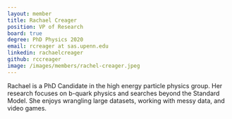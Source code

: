 ```yaml
---
layout: member
title: Rachael Creager
position: VP of Research
board: true
degree: PhD Physics 2020
email: rcreager at sas.upenn.edu
linkedin: rachaelcreager
github: rccreager
image: /images/members/rachel-creager.jpeg
---
```


Rachael is a PhD Candidate in the high energy particle physics group. Her research focuses on b-quark physics and searches beyond the Standard Model. She enjoys wrangling large datasets, working with messy data, and video games.
